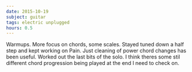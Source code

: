 ```yaml
---
date: 2015-10-19
subject: guitar
tags: electric unplugged
hours: 0.5
---
```


Warmups. More focus on chords, some scales. Stayed tuned down a half step and kept working on Pain. Just cleaning of power chord changes has been useful. Worked out the last bits of the solo. I think theres some stil different chord progression being played at the end I need to check on.